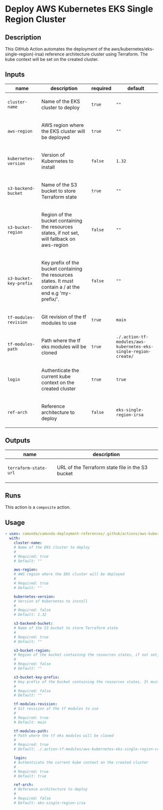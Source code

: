 # Deploy AWS Kubernetes EKS Single Region Cluster

## Description

This GitHub Action automates the deployment of the aws/kubernetes/eks-single-region(-irsa) reference architecture cluster using Terraform.
The kube context will be set on the created cluster.


## Inputs

| name | description | required | default |
| --- | --- | --- | --- |
| `cluster-name` | <p>Name of the EKS cluster to deploy</p> | `true` | `""` |
| `aws-region` | <p>AWS region where the EKS cluster will be deployed</p> | `true` | `""` |
| `kubernetes-version` | <p>Version of Kubernetes to install</p> | `false` | `1.32` |
| `s3-backend-bucket` | <p>Name of the S3 bucket to store Terraform state</p> | `true` | `""` |
| `s3-bucket-region` | <p>Region of the bucket containing the resources states, if not set, will fallback on aws-region</p> | `false` | `""` |
| `s3-bucket-key-prefix` | <p>Key prefix of the bucket containing the resources states. It must contain a / at the end e.g 'my-prefix/'.</p> | `false` | `""` |
| `tf-modules-revision` | <p>Git revision of the tf modules to use</p> | `true` | `main` |
| `tf-modules-path` | <p>Path where the tf eks modules will be cloned</p> | `true` | `./.action-tf-modules/aws-kubernetes-eks-single-region-create/` |
| `login` | <p>Authenticate the current kube context on the created cluster</p> | `true` | `true` |
| `ref-arch` | <p>Reference architecture to deploy</p> | `false` | `eks-single-region-irsa` |


## Outputs

| name | description |
| --- | --- |
| `terraform-state-url` | <p>URL of the Terraform state file in the S3 bucket</p> |


## Runs

This action is a `composite` action.

## Usage

```yaml
- uses: camunda/camunda-deployment-references/.github/actions/aws-kubernetes-eks-single-region-create@main
  with:
    cluster-name:
    # Name of the EKS cluster to deploy
    #
    # Required: true
    # Default: ""

    aws-region:
    # AWS region where the EKS cluster will be deployed
    #
    # Required: true
    # Default: ""

    kubernetes-version:
    # Version of Kubernetes to install
    #
    # Required: false
    # Default: 1.32

    s3-backend-bucket:
    # Name of the S3 bucket to store Terraform state
    #
    # Required: true
    # Default: ""

    s3-bucket-region:
    # Region of the bucket containing the resources states, if not set, will fallback on aws-region
    #
    # Required: false
    # Default: ""

    s3-bucket-key-prefix:
    # Key prefix of the bucket containing the resources states. It must contain a / at the end e.g 'my-prefix/'.
    #
    # Required: false
    # Default: ""

    tf-modules-revision:
    # Git revision of the tf modules to use
    #
    # Required: true
    # Default: main

    tf-modules-path:
    # Path where the tf eks modules will be cloned
    #
    # Required: true
    # Default: ./.action-tf-modules/aws-kubernetes-eks-single-region-create/

    login:
    # Authenticate the current kube context on the created cluster
    #
    # Required: true
    # Default: true

    ref-arch:
    # Reference architecture to deploy
    #
    # Required: false
    # Default: eks-single-region-irsa
```
